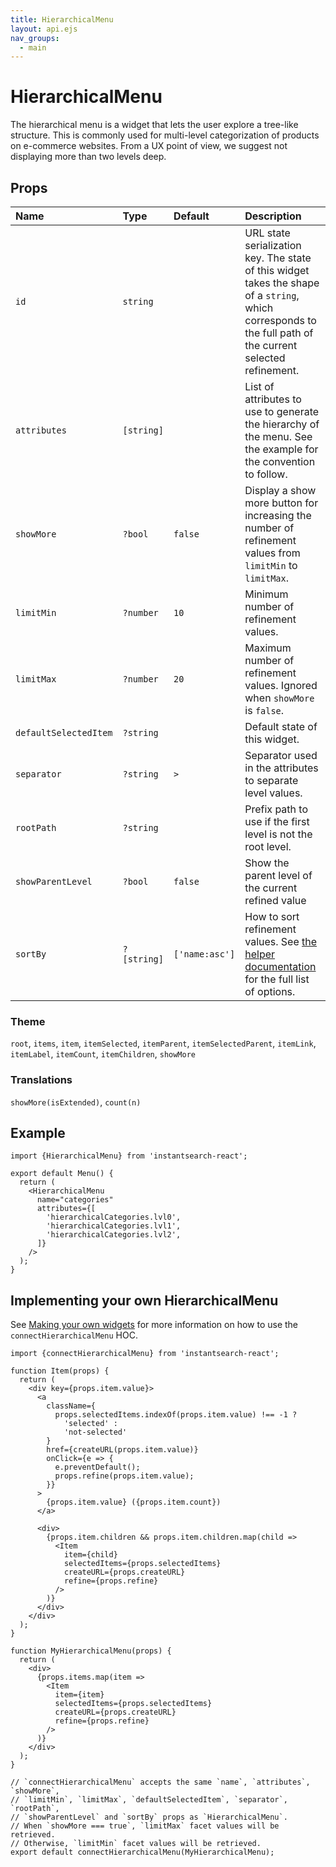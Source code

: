 ```yaml
---
title: HierarchicalMenu
layout: api.ejs
nav_groups:
  - main
---
```


# HierarchicalMenu

The hierarchical menu is a widget that lets the user explore a tree-like structure. This is commonly used for multi-level categorization of products on e-commerce websites. From a UX point of view, we suggest not displaying more than two levels deep.

## Props

Name | Type | Default |Description
:- | :- | :- | :-
`id` | `string` | | URL state serialization key. The state of this widget takes the shape of a `string`, which corresponds to the full path of the current selected refinement.
`attributes` | `[string]` | | List of attributes to use to generate the hierarchy of the menu. See the example for the convention to follow.
`showMore` | `?bool` | `false` | Display a show more button for increasing the number of refinement values from `limitMin` to `limitMax`.
`limitMin` | `?number` | `10` | Minimum number of refinement values.
`limitMax` | `?number` | `20` | Maximum number of refinement values. Ignored when `showMore` is `false`.
`defaultSelectedItem` | `?string` | | Default state of this widget.
`separator` | `?string` | ` > ` | Separator used in the attributes to separate level values.
`rootPath` | `?string` | | Prefix path to use if the first level is not the root level.
`showParentLevel` | `?bool` | `false` | Show the parent level of the current refined value
`sortBy` | `?[string]` | `['name:asc']` | How to sort refinement values. See [the helper documentation](https://community.algolia.com/algoliasearch-helper-js/reference.html#specifying-a-different-sort-order-for-values) for the full list of options.

### Theme

`root`, `items`, `item`, `itemSelected`, `itemParent`, `itemSelectedParent`, `itemLink`, `itemLabel`, `itemCount`, `itemChildren`, `showMore`

### Translations

`showMore(isExtended)`, `count(n)`

## Example

```
import {HierarchicalMenu} from 'instantsearch-react';

export default Menu() {
  return (
    <HierarchicalMenu
      name="categories"
      attributes={[
        'hierarchicalCategories.lvl0',
        'hierarchicalCategories.lvl1',
        'hierarchicalCategories.lvl2',
      ]}
    />
  );
}
```

## Implementing your own HierarchicalMenu

See [Making your own widgets](../Customization.md) for more information on how to use the `connectHierarchicalMenu` HOC.

```
import {connectHierarchicalMenu} from 'instantsearch-react';

function Item(props) {
  return (
    <div key={props.item.value}>
      <a
        className={
          props.selectedItems.indexOf(props.item.value) !== -1 ?
            'selected' :
            'not-selected'
        }
        href={createURL(props.item.value)}
        onClick={e => {
          e.preventDefault();
          props.refine(props.item.value);
        }}
      >
        {props.item.value} ({props.item.count})
      </a>

      <div>
        {props.item.children && props.item.children.map(child =>
          <Item
            item={child}
            selectedItems={props.selectedItems}
            createURL={props.createURL}
            refine={props.refine}
          />
        )}
      </div>
    </div>
  );
}

function MyHierarchicalMenu(props) {
  return (
    <div>
      {props.items.map(item =>
        <Item
          item={item}
          selectedItems={props.selectedItems}
          createURL={props.createURL}
          refine={props.refine}
        />
      )}
    </div>
  );
}

// `connectHierarchicalMenu` accepts the same `name`, `attributes`, `showMore`,
// `limitMin`, `limitMax`, `defaultSelectedItem`, `separator`, `rootPath`,
// `showParentLevel` and `sortBy` props as `HierarchicalMenu`.
// When `showMore === true`, `limitMax` facet values will be retrieved.
// Otherwise, `limitMin` facet values will be retrieved.
export default connectHierarchicalMenu(MyHierarchicalMenu);
```
